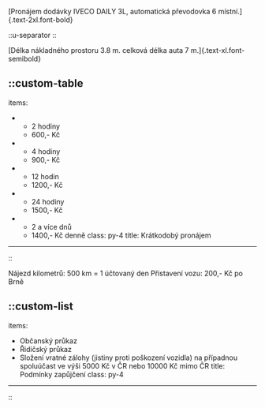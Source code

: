 [Pronájem dodávky IVECO DAILY 3L, automatická převodovka 6 místní.]{.text-2xl.font-bold}

::u-separator
::

[Délka nákladného prostoru 3.8 m. celková délka auta 7 m.]{.text-xl.font-semibold}

::custom-table
---
items:
  - - 2 hodiny
    - 600,- Kč
  - - 4 hodiny
    - 900,- Kč
  - - 12 hodin
    - 1200,- Kč
  - - 24 hodiny
    - 1500,- Kč
  - - 2 a více dnů
    - 1400,- Kč denně
class: py-4
title: Krátkodobý pronájem
---
::

Nájezd kilometrů: 500 km = 1 účtovaný den Přistavení vozu: 200,- Kč po Brně

::custom-list
---
items:
  - Občanský průkaz
  - Řidičský průkaz
  - Složení vratné zálohy (jistiny proti poškození vozidla) na případnou spoluúčast ve výši 5000 Kč v ČR nebo 10000 Kč mimo ČR
title: Podmínky zapůjčení
class: py-4
---
::